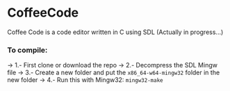 # CoffeeCode

Coffee Code is a code editor written in C using SDL (Actually in progress...)

### To compile: 
-> 1.- First clone or download the repo
-> 2.- Decompress the SDL Mingw file 
-> 3.- Create a new folder and put the `x86_64-w64-mingw32` folder in the new folder 
-> 4.- Run this with Mingw32: `mingw32-make`
